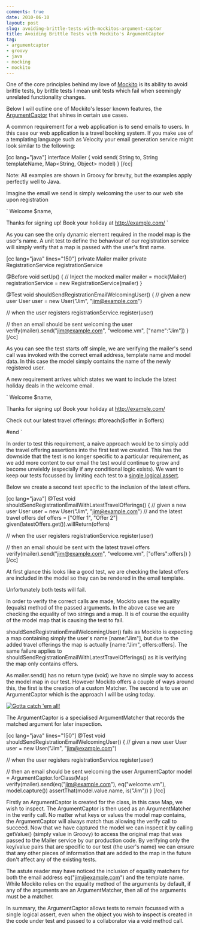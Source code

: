 ```yaml
---
comments: true
date: 2010-06-10
layout: post
slug: avoiding-brittle-tests-with-mockitos-argument-captor
title: Avoiding Brittle Tests with Mockito's ArgumentCaptor
tag:
- argumentcaptor
- groovy
- java
- mocking
- mockito
---
```


One of the core principles behind my love of [Mockito](http://mockito.org) is its ability to avoid brittle tests, by brittle tests I mean unit tests which fail when seemingly unrelated functionality changes.

Below I will outline one of Mockito's lesser known features, the [ArgumentCaptor](http://mockito.googlecode.com/svn/branches/1.8.3/javadoc/org/mockito/ArgumentCaptor.html) that shines in certain use cases.

A common requirement for a web application is to send emails to users. In this case our web application is a travel booking system.  If you make use of a templating language such as Velocity your email generation service might look similar to the following:

[cc lang="java"]
interface Mailer {
  void send(
    String to,
    String templateName,
    Map<String, Object> model)
}
[/cc]

Note: All examples are shown in Groovy for brevity, but the examples apply perfectly well to Java.

Imagine the email we send is simply welcoming the user to our web site upon registration

`
Welcome $name,

Thanks for signing up!
Book your holiday at http://example.com/
`

As you can see the only dynamic element required in the model map is the user's name.  A unit test to define the behaviour of our registration service will simply verify that a map is passed with the user's first name.

[cc lang="java" lines="150"]
private Mailer mailer
private RegistrationService registrationService

@Before
void setUp() {
  // Inject the mocked mailer
  mailer = mock(Mailer)
  registrationService = new RegistrationService(mailer)
}

@Test
void shouldSendRegistrationEmailWelcomingUser() {
  // given a new user
  User user = new User("Jim", "jim@example.com")

  // when the user registers
  registrationService.register(user)

  // then an email should be sent welcoming the user
  verify(mailer).send("jim@example.com", "welcome.vm", ["name":"Jim"])
}
[/cc]

As you can see the test starts off simple, we are verifying the mailer's send call was invoked with the correct email address, template name and model data.  In this case the model simply contains the name of the newly registered user.

A new requirement arrives which states we want to include the latest holiday deals in the welcome email.

`
Welcome $name,

Thanks for signing up!
Book your holiday at http://example.com/

Check out our latest travel offerings:
#foreach($offer in $offers)
  
#end
`

In order to test this requirement, a naive approach would be to simply add the travel offering assertions into the first test we created.  This has the downside that the test is no longer specific to a particular requirement, as we add more content to our email the test would continue to grow and become unwieldy (especially if any conditional logic exists).  We want to keep our tests focussed by limiting each test to a [single logical assert](http://laribee.com/one-logical-assertion-per-test).

Below we create a second test specific to the inclusion of the latest offers.

[cc lang="java"]
@Test
void shouldSendRegistrationEmailWithLatestTravelOfferings() {
  // given a new user
  User user = new User("Jim", "jim@example.com")
  // and the latest travel offers
  def offers = ["Offer 1", "Offer 2"]
  given(latestOffers.get()).willReturn(offers)

  // when the user registers
  registrationService.register(user)

  // then an email should be sent with the latest travel offers
  verify(mailer).send("jim@example.com", "welcome.vm", ["offers":offers])
}
[/cc]

At first glance this looks like a good test, we are checking the latest offers are included in the model so they can be rendered in the email template.

Unfortunately both tests will fail.

In order to verify the correct calls are made, Mockito uses the equality (equals) method of the passed arguments.  In the above case we are checking the equality of two strings and a map.  It is of course the equality of the model map that is causing the test to fail.

shouldSendRegistrationEmailWelcomingUser() fails as Mockito is expecting a map containing simply the user's name [name:"Jim"], but due to the added travel offerings the map is actually [name:"Jim", offers:offers].  The same failure applies to shouldSendRegistrationEmailWithLatestTravelOfferings() as it is verifying the map only contains offers.

As mailer.send() has no return type (void) we have no simple way to access the model map in our test.  However Mockito offers a couple of ways around this, the first is the creation of a custom Matcher.  The second is to use an ArgumentCaptor which is the approach I will be using today.

[![Gotta catch 'em all!](http://www.rapaul.com/wp-content/uploads/2010/06/pokeball1.png)](http://www.rapaul.com/wp-content/uploads/2010/06/pokeball1.png)

The ArgumentCaptor is a specialised ArgumentMatcher that records the matched argument for later inspection. 

[cc lang="java" lines="150"]
@Test
void shouldSendRegistrationEmailWelcomingUser() {
  // given a new user
  User user = new User("Jim", "jim@example.com")

  // when the user registers
  registrationService.register(user)

  // then an email should be sent welcoming the user
  ArgumentCaptor model = ArgumentCaptor.forClass(Map)
  verify(mailer).send(eq("jim@example.com"), eq("welcome.vm"), model.capture())
  assertThat(model.value.name, is("Jim"))
}
[/cc]

Firstly an ArgumentCaptor is created for the class, in this case Map, we wish to inspect.  The ArgumentCaptor is then used as an ArgumentMatcher in the verify call.  No matter what keys or values the model map contains, the ArgumentCaptor will always match thus allowing the verify call to succeed.  Now that we have captured the model we can inspect it by calling getValue() (simply value in Groovy) to access the original map that was passed to the Mailer service by our production code.  By verifying only the key/value pairs that are specific to our test (the user's name) we can ensure that any other pieces of information that are added to the map in the future don't affect any of the existing tests.

The astute reader may have noticed the inclusion of equality matchers for both the email address eq("jim@example.com") and the template name.  While Mockito relies on the equality method of the arguments by default, if any of the arguments are an ArgumentMatcher, then all of the arguments must be a matcher.

In summary, the ArgumentCaptor allows tests to remain focussed with a single logical assert, even when the object you wish to inspect is created in the code under test and passed to a collaborator via a void method call.
